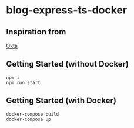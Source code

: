 # blog-express-ts-docker

## Inspiration from
[Okta](https://developer.okta.com/blog/2018/11/15/node-express-typescript)

## Getting Started (without Docker)
```
npm i
npm run start
```

## Getting Started (with Docker)
```
docker-compose build
docker-compose up
```

